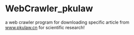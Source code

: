 # WebCrawler_pkulaw
a web crawler program for downloading specific article from www.pkulaw.cn for scientific research!
